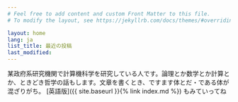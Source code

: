 ```yaml
---
# Feel free to add content and custom Front Matter to this file.
# To modify the layout, see https://jekyllrb.com/docs/themes/#overriding-theme-defaults

layout: home
lang: ja
list_title: 最近の投稿
last_modified:
---
```

某政府系研究機関で計算機科学を研究している人です。論理とか数学とか計算とか、ときどき哲学の話もします。文章を書くとき、ですます体とだ・である体が混ざりがち。
[英語版]({{ site.baseurl }}{% link index.md %}) もみていってね

